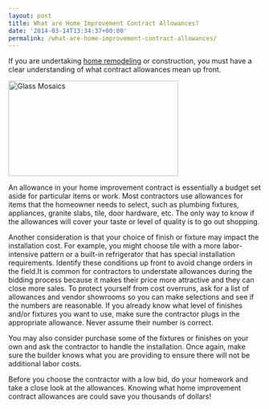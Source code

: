 ```yaml
---
layout: post
title: What are Home Improvement Contract Allowances?
date: '2014-03-14T13:34:37+00:00'
permalink: /what-are-home-improvement-contract-allowances/
---
```

If you are undertaking <a href="http://www.murraylampert.com/remodel/">home remodeling</a> or construction, you must have a clear understanding of what contract allowances mean up front.

<img class=" wp-image-2031 alignright" alt="Glass Mosaics" src="http://www.murraylampert.com/wp-content/uploads/2014-03-13-15.23.10-1024x576.jpg" width="338" height="190" />

An allowance in your home improvement contract is essentially a budget set aside for particular items or work. Most contractors use allowances for items that the homeowner needs to select, such as plumbing fixtures, appliances, granite slabs, tile, door hardware, etc. The only way to know if the allowances will cover your taste or level of quality is to go out shopping.

Another consideration is that your choice of finish or fixture may impact the installation cost. For example, you might choose tile with a more labor-intensive pattern or a built-in refrigerator that has special installation requirements. Identify these conditions up front to avoid change orders in the field.It is common for contractors to understate allowances during the bidding process because it makes their price more attractive and they can close more sales. To protect yourself from cost overruns, ask for a list of allowances and vendor showrooms so you can make selections and see if the numbers are reasonable. If you already know what level of finishes and/or fixtures you want to use, make sure the contractor plugs in the appropriate allowance. Never assume their number is correct.

You may also consider purchase some of the fixtures or finishes on your own and ask the contractor to handle the installation. Once again, make sure the builder knows what you are providing to ensure there will not be additional labor costs.

Before you choose the contractor with a low bid, do your homework and take a close look at the allowances. Knowing what home improvement contract allowances are could save you thousands of dollars!
